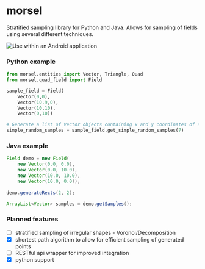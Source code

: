 morsel
======

Stratified sampling library for Python and Java. Allows for sampling of fields using several different techniques. 

![Use within an Android application](http://i.imgur.com/ls1rRtb.png)

### Python example
```python
from morsel.entities import Vector, Triangle, Quad
from morsel.quad_field import Field

sample_field = Field(
	Vector(0,0), 
	Vector(10.9,0), 
	Vector(10,10), 
	Vector(0,10))

# Generate a list of Vector objects containing x and y coordinates of samples
simple_random_samples = sample_field.get_simple_random_samples(7)
```

### Java example
```java
Field demo = new Field(
	new Vector(0.0, 0.0),
	new Vector(0.0, 10.0),
	new Vector(10.0, 10.0),
	new Vector(10.0, 0.0));
	
demo.generateRects(2, 2);

ArrayList<Vector> samples = demo.getSamples();
```

### Planned features

- [ ] stratified sampling of irregular shapes - Voronoi/Decomposition
- [X] shortest path algorithm to allow for efficient sampling of generated points
- [ ] RESTful api wrapper for improved integration
- [X] python support

